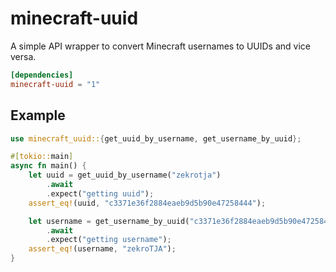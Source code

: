 # minecraft-uuid

A simple API wrapper to convert Minecraft usernames to UUIDs and vice versa.

```toml
[dependencies]
minecraft-uuid = "1"
```

## Example

```rust
use minecraft_uuid::{get_uuid_by_username, get_username_by_uuid};

#[tokio::main]
async fn main() {
    let uuid = get_uuid_by_username("zekrotja")
        .await
        .expect("getting uuid");
    assert_eq!(uuid, "c3371e36f2884eaeb9d5b90e47258444");

    let username = get_username_by_uuid("c3371e36f2884eaeb9d5b90e47258444")
        .await
        .expect("getting username");
    assert_eq!(username, "zekroTJA");
}
```